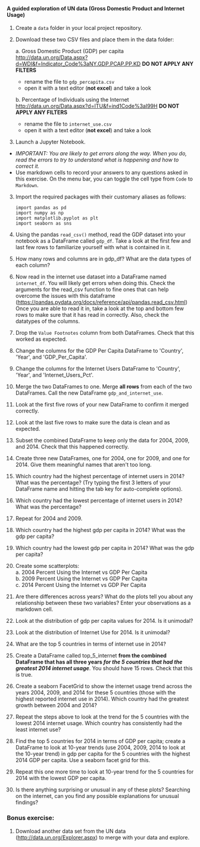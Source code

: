 #### A guided exploration of UN data (Gross Domestic Product and Internet Usage)


1. Create a `data` folder in your local project repository.  

2. Download these two CSV files and place them in the data folder:

    a.	Gross Domestic Product (GDP) per capita http://data.un.org/Data.aspx?d=WDI&f=Indicator_Code%3aNY.GDP.PCAP.PP.KD **DO NOT APPLY ANY FILTERS**
     - rename the file to `gdp_percapita.csv`
     - open it with a text editor (**not excel**) and take a look

    b.	Percentage of Individuals using the Internet http://data.un.org/Data.aspx?d=ITU&f=ind1Code%3aI99H  **DO NOT APPLY ANY FILTERS**
     - rename the file to `internet_use.csv`
     - open it with a text editor (**not excel**) and take a look

2.	Launch a Jupyter Notebook. 
 - _*IMPORTANT:  You are likely to get errors along the way. When you do, read the errors to try to understand what is happening and how to correct it.*_
  - Use markdown cells to record your answers to any questions asked in this exercise. On the menu bar, you can toggle the cell type from `Code` to `Markdown`.

3.	Import the required packages with their customary aliases as follows:

    `import pandas as pd`   
    `import numpy as np`  
    `import matplotlib.pyplot as plt`  
    `import seaborn as sns`

4.	Using the pandas `read_csv()` method, read the GDP dataset into your notebook as a DataFrame called `gdp_df`. Take a look at the first few and last few rows to familiarize yourself with what is contained in it.
5. How many rows and columns are in gdp_df? What are the data types of each column?
6. Now read in the internet use dataset into a DataFrame named `internet_df`. You will likely get errors when doing this. Check the arguments for the read_csv function to fine ones that can help overcome the issues with this dataframe (https://pandas.pydata.org/docs/reference/api/pandas.read_csv.html) Once you are able to read it in, take a look at the top and bottom few rows to make sure that it has read in correctly. Also, check the datatypes of the columns.
7.	Drop the `Value Footnotes` column from both DataFrames. Check that this worked as expected.
8.	Change the columns for the GDP Per Capita DataFrame to 'Country', 'Year', and 'GDP_Per_Capita'.
9.	Change the columns for the Internet Users DataFrame to 'Country', 'Year', and 'Internet_Users_Pct'.
10.	Merge the two DataFrames to one. Merge **all rows** from each of the two DataFrames. Call the new DataFrame `gdp_and_internet_use`.
11.	Look at the first five rows of your new DataFrame to confirm it merged correctly.
12.	Look at the last five rows to make sure the data is clean and as expected.
13.	Subset the combined DataFrame to keep only the data for 2004, 2009, and 2014. Check that this happened correctly.
14.	Create three new DataFrames, one for 2004, one for 2009, and one for 2014. Give them meaningful names that aren't too long.
15.	Which country had the highest percentage of internet users in 2014? What was the percentage? (Try typing the first 3 letters of your DataFrame name and hitting the tab key for auto-complete options).
16.	Which country had the lowest percentage of internet users in 2014? What was the percentage?
17.	Repeat for 2004 and 2009.
18.	Which country had the highest gdp per capita in 2014? What was the gdp per capita?
20.	Which country had the lowest gdp per capita in 2014? What was the gdp per capita?
21.	Create some scatterplots:  
    a.  2004 Percent Using the Internet vs GDP Per Capita  
    b.	2009 Percent Using the Internet vs GDP Per Capita  
    c.	2014 Percent Using the Internet vs GDP Per Capita  
22.	Are there differences across years? What do the plots tell you about any relationship between these two variables? Enter your observations as a markdown cell.
23.	Look at the distribution of gdp per capita values for 2014. Is it unimodal?
24.	Look at the distribution of Internet Use for 2014. Is it unimodal?
25.	What are the top 5 countries in terms of internet use in 2014?
26.	Create a DataFrame called top_5_internet **from the combined DataFrame that has all three years _for the 5 countries that had the greatest 2014 internet usage_**. You should have 15 rows. Check that this is true.
27.	Create a seaborn FacetGrid to show the internet usage trend across the years 2004, 2009, and 2014 for these 5 countries (those with the highest reported internet use in 2014). Which country had the greatest growth between 2004 and 2014?
28.	Repeat the steps above to look at the trend for the 5 countries with the lowest 2014 internet usage. Which country has consistently had the least internet use?
29.	Find the top 5 countries for 2014 in terms of GDP per capita; create a DataFrame to look at 10-year trends (use 2004, 2009, 2014 to look at the 10-year trend) in gdp per capita for the 5 countries with the highest 2014 GDP per capita. Use a seaborn facet grid for this.
96. Repeat this one more time to look at 10-year trend for the 5 countries for 2014 with the lowest GDP per capita.
30.	Is there anything surprising or unusual in any of these plots? Searching on the internet, can you find any possible explanations for unusual findings?


### Bonus exercise:
1.    Download another data set from the UN data (http://data.un.org/Explorer.aspx) to merge with your data and explore.
